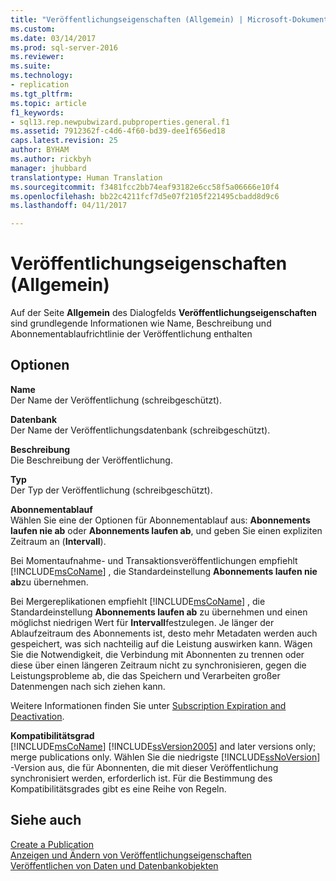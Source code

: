 ```yaml
---
title: "Veröffentlichungseigenschaften (Allgemein) | Microsoft-Dokumentation"
ms.custom: 
ms.date: 03/14/2017
ms.prod: sql-server-2016
ms.reviewer: 
ms.suite: 
ms.technology:
- replication
ms.tgt_pltfrm: 
ms.topic: article
f1_keywords:
- sql13.rep.newpubwizard.pubproperties.general.f1
ms.assetid: 7912362f-c4d6-4f60-bd39-dee1f656ed18
caps.latest.revision: 25
author: BYHAM
ms.author: rickbyh
manager: jhubbard
translationtype: Human Translation
ms.sourcegitcommit: f3481fcc2bb74eaf93182e6cc58f5a06666e10f4
ms.openlocfilehash: bb22c4211fcf7d5e07f2105f221495cbadd8d9c6
ms.lasthandoff: 04/11/2017

---
```

# <a name="publication-properties-general"></a>Veröffentlichungseigenschaften (Allgemein)
  Auf der Seite **Allgemein** des Dialogfelds **Veröffentlichungseigenschaften** sind grundlegende Informationen wie Name, Beschreibung und Abonnementablaufrichtlinie der Veröffentlichung enthalten  
  
## <a name="options"></a>Optionen  
 **Name**  
 Der Name der Veröffentlichung (schreibgeschützt).  
  
 **Datenbank**  
 Der Name der Veröffentlichungsdatenbank (schreibgeschützt).  
  
 **Beschreibung**  
 Die Beschreibung der Veröffentlichung.  
  
 **Typ**  
 Der Typ der Veröffentlichung (schreibgeschützt).  
  
 **Abonnementablauf**  
 Wählen Sie eine der Optionen für Abonnementablauf aus: **Abonnements laufen nie ab** oder **Abonnements laufen ab**, und geben Sie einen expliziten Zeitraum an (**Intervall**).  
  
 Bei Momentaufnahme- und Transaktionsveröffentlichungen empfiehlt [!INCLUDE[msCoName](../../includes/msconame-md.md)] , die Standardeinstellung **Abonnements laufen nie ab**zu übernehmen.  
  
 Bei Mergereplikationen empfiehlt [!INCLUDE[msCoName](../../includes/msconame-md.md)] , die Standardeinstellung **Abonnements laufen ab** zu übernehmen und einen möglichst niedrigen Wert für **Intervall**festzulegen. Je länger der Ablaufzeitraum des Abonnements ist, desto mehr Metadaten werden auch gespeichert, was sich nachteilig auf die Leistung auswirken kann. Wägen Sie die Notwendigkeit, die Verbindung mit Abonnenten zu trennen oder diese über einen längeren Zeitraum nicht zu synchronisieren, gegen die Leistungsprobleme ab, die das Speichern und Verarbeiten großer Datenmengen nach sich ziehen kann.  
  
 Weitere Informationen finden Sie unter [Subscription Expiration and Deactivation](../../relational-databases/replication/subscription-expiration-and-deactivation.md).  
  
 **Kompatibilitätsgrad**  
 [!INCLUDE[msCoName](../../includes/msconame-md.md)] [!INCLUDE[ssVersion2005](../../includes/ssversion2005-md.md)] and later versions only; merge publications only. Wählen Sie die niedrigste [!INCLUDE[ssNoVersion](../../includes/ssnoversion-md.md)] -Version aus, die für Abonnenten, die mit dieser Veröffentlichung synchronisiert werden, erforderlich ist. Für die Bestimmung des Kompatibilitätsgrades gibt es eine Reihe von Regeln.  
  
## <a name="see-also"></a>Siehe auch  
 [Create a Publication](../../relational-databases/replication/publish/create-a-publication.md)   
 [Anzeigen und Ändern von Veröffentlichungseigenschaften](../../relational-databases/replication/publish/view-and-modify-publication-properties.md)   
 [Veröffentlichen von Daten und Datenbankobjekten](../../relational-databases/replication/publish/publish-data-and-database-objects.md)  
  
  
